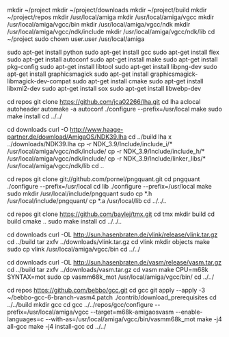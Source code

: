 mkdir ~/project
mkdir ~/project/downloads
mkdir ~/project/build
mkdir ~/project/repos
mkdir /usr/local/amiga
mkdir /usr/local/amiga/vgcc
mkdir /usr/local/amiga/vgcc/bin
mkdir /usr/local/amiga/vgcc/ndk
mkdir /usr/local/amiga/vgcc/ndk/include
mkdir /usr/local/amiga/vgcc/ndk/lib
cd ~/project
sudo chown user.user /usr/local/amiga

sudo apt-get install python
sudo apt-get install gcc
sudo apt-get install flex
sudo apt-get install autoconf
sudo apt-get install make
sudo apt-get install pkg-config
sudo apt-get install libtool
sudo apt-get install libpng-dev
sudo apt-get install graphicsmagick
sudo apt-get install graphicsmagick-libmagick-dev-compat
sudo apt-get install cmake
sudo apt-get install libxml2-dev
sudo apt-get install sox
sudo apt-get install libwebp-dev


cd repos
git clone https://github.com/jca02266/lha.git
cd lha
aclocal
autoheader
automake -a
autoconf
./configure --prefix=/usr/local
make
sudo make install
cd ../../


cd downloads
curl -O http://www.haage-partner.de/download/AmigaOS/NDK39.lha
cd ../build
lha x ../downloads/NDK39.lha
cp -r NDK_3.9/Include/include_i/* /usr/local/amiga/vgcc/ndk/include/
cp -r NDK_3.9/Include/include_h/* /usr/local/amiga/vgcc/ndk/include/
cp -r NDK_3.9/Include/linker_libs/* /usr/local/amiga/vgcc/ndk/lib
cd ..


cd repos
git clone git://github.com/pornel/pngquant.git
cd pngquant
./configure --prefix=/usr/local
cd lib
./configure --prefix=/usr/local
make
sudo mkdir /usr/local/include/pngquant
sudo cp *.h /usr/local/include/pngquant/
cp *.a /usr/local/lib
cd ../../..


cd repos
git clone https://github.com/baylej/tmx.git
cd tmx
mkdir build
cd build
cmake ..
sudo make install
cd ../../..


cd downloads
curl -OL http://sun.hasenbraten.de/vlink/release/vlink.tar.gz
cd ../build
tar zxfv ../downloads/vlink.tar.gz 
cd vlink
mkdir objects
make
sudo cp vlink /usr/local/amiga/vgcc/bin
cd ../../


cd downloads
curl -OL http://sun.hasenbraten.de/vasm/release/vasm.tar.gz
cd ../build
tar zxfv ../downloads/vasm.tar.gz
cd vasm
make CPU=m68k SYNTAX=mot
sudo cp vasmm68k_mot /usr/local/amiga/vgcc/bin/
cd ../../


cd repos
https://github.com/bebbo/gcc.git
cd gcc
git apply --apply -3 ~/bebbo-gcc-6-branch-vasm4.patch
./contrib/download_prerequisites
cd ../../build
mkdir gcc
cd gcc
../../repos/gcc/configure --prefix=/usr/local/amiga/vgcc --target=m68k-amigaosvasm --enable-languages=c --with-as=/usr/local/amiga/vgcc/bin/vasmm68k_mot
make -j4 all-gcc
make -j4 install-gcc
cd ../../

